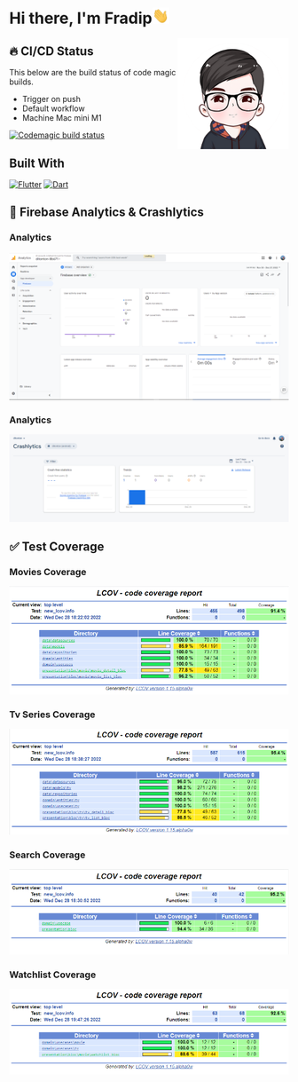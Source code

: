 # Hi there, I'm Fradip<img width="30px" src="https://github.com/SatYu26/SatYu26/raw/master/Assets/Hi.gif" />

<img align="Right" alt="GIF" height="200px" src="profile.png" />


## 🔥 CI/CD Status
This below are the build status of code magic builds.

- Trigger on push
- Default workflow
- Machine Mac mini M1

[![Codemagic build status](https://api.codemagic.io/apps/63abe9db35f409fa653a2738/63abe9db35f409fa653a2737/status_badge.svg)](https://codemagic.io/apps/63abe9db35f409fa653a2738/63abe9db35f409fa653a2737/latest_build)


## Built With
[![Flutter](https://img.shields.io/badge/Flutter-02569B?style=for-the-badge&logo=flutter&logoColor=white)](https://flutter.dev/)
[![Dart](https://img.shields.io/badge/Dart-0175C2?style=for-the-badge&logo=dart&logoColor=white)](https://dart.dev/)



## 🎉 Firebase Analytics & Crashlytics
### Analytics
![Analytics](analytics.png "Analytics")
### Analytics
![Crashlytics](crashlytics.png "Crashlytics")

## ✅ Test Coverage

### Movies Coverage
![Analytics](movies-cov.png "Analytics")
### Tv Series Coverage
![Analytics](series-cov.png "Analytics")
### Search Coverage
![Analytics](search-cov.png "Analytics")
### Watchlist Coverage
![Analytics](watchlist-cov.png "Analytics")
